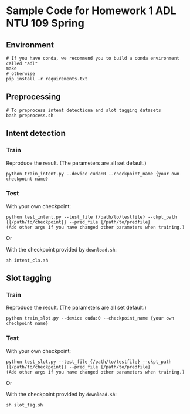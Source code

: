 # Sample Code for Homework 1 ADL NTU 109 Spring

## Environment
```shell
# If you have conda, we recommend you to build a conda environment called "adl"
make
# otherwise
pip install -r requirements.txt
```

## Preprocessing
```shell
# To preprocess intent detectiona and slot tagging datasets
bash preprocess.sh
```

## Intent detection

### Train
Reproduce the result. (The parameters are all set default.)
```shell
python train_intent.py --device cuda:0 --checkpoint_name {your own checkpoint name}
```
### Test 

With your own checkpoint:

```shell
python test_intent.py --test_file {/path/to/testfile} --ckpt_path {{/path/to/checkpoint}} --pred_file {/path/to/predfile}
(Add other args if you have changed other parameters when training.)
```

Or

With the checkpoint provided by `download.sh`:

```shell
sh intent_cls.sh
```

## Slot tagging

### Train
Reproduce the result. (The parameters are all set default.)
```shell
python train_slot.py --device cuda:0 --checkpoint_name {your own checkpoint name}
```

### Test 

With your own checkpoint:

```shell
python test_slot.py --test_file {/path/to/testfile} --ckpt_path {{/path/to/checkpoint}} --pred_file {/path/to/predfile}
(Add other args if you have changed other parameters when training.)
```

Or

With the checkpoint provided by `download.sh`:

```shell
sh slot_tag.sh
```